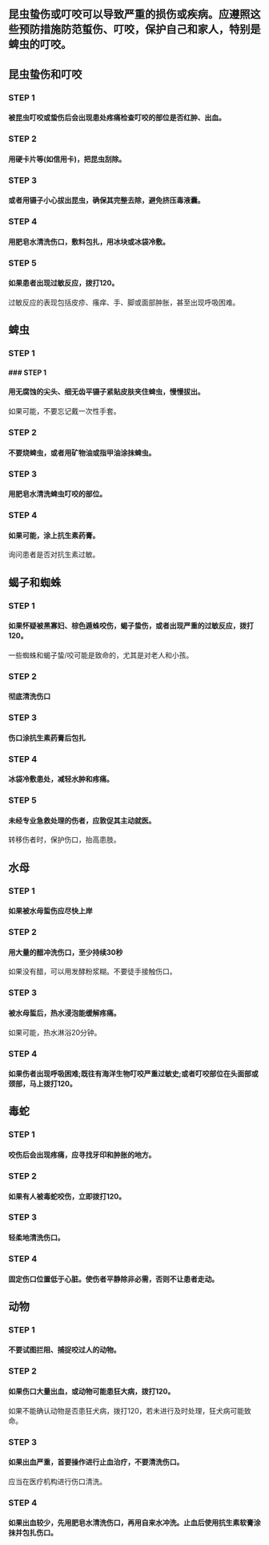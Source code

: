 ## 昆虫蛰伤或叮咬可以导致严重的损伤或疾病。应遵照这些预防措施防范蜇伤、叮咬，保护自己和家人，特别是蜱虫的叮咬。

## 昆虫蛰伤和叮咬

### STEP 1
#### 被昆虫叮咬或蛰伤后会出现患处疼痛检查叮咬的部位是否红肿、出血。

### STEP 2
#### 用硬卡片等(如信用卡)，把昆虫刮除。

### STEP 3
#### 或者用镊子小心拔出昆虫，确保其完整去除，避免挤压毒液囊。

### STEP 4
#### 用肥皂水清洗伤口，敷料包扎，用冰块或冰袋冷敷。

### STEP 5
#### 如果患者出现过敏反应，拨打120。
过敏反应的表现包括皮疹、瘙痒、手、脚或面部肿胀，甚至出现呼吸困难。

## 蜱虫
### STEP 1
#### ### STEP 1
#### 用无腐蚀的尖头、细无齿平镊子紧贴皮肤夹住蜱虫，慢慢拔出。
如果可能，不要忘记戴一次性手套。

### STEP 2
#### 不要烧蜱虫，或者用矿物油或指甲油涂抹蜱虫。

### STEP 3
#### 用肥皂水清洗蜱虫叮咬的部位。

### STEP 4
#### 如果可能，涂上抗生素药膏。
询问患者是否对抗生素过敏。

## 蝎子和蜘蛛
### STEP 1
#### 如果怀疑被黑寡妇、棕色遁蛛咬伤，蝎子蛰伤，或者出现严重的过敏反应，拨打120。
一些蜘蛛和蝎子蛰/咬可能是致命的，尤其是对老人和小孩。

### STEP 2
#### 彻底清洗伤口

### STEP 3
#### 伤口涂抗生素药膏后包扎

### STEP 4
#### 冰袋冷敷患处，减轻水肿和疼痛。

### STEP 5
#### 未经专业急救处理的伤者，应敦促其主动就医。
转移伤者时，保护伤口，抬高患肢。

## 水母
### STEP 1
#### 如果被水母蜇伤应尽快上岸

### STEP 2
#### 用大量的醋冲洗伤口，至少持续30秒
如果没有醋，可以用发酵粉浆糊。不要徒手接触伤口。

### STEP 3
#### 被水母蜇后，热水浸泡能缓解疼痛。
如果可能，热水淋浴20分钟。

### STEP 4
#### 如果伤者出现呼吸困难;既往有海洋生物叮咬严重过敏史;或者叮咬部位在头面部或颈部，马上拨打120。

## 毒蛇
### STEP 1
#### 咬伤后会出现疼痛，应寻找牙印和肿胀的地方。

### STEP 2
#### 如果有人被毒蛇咬伤，立即拨打120。

### STEP 3
#### 轻柔地清洗伤口。

### STEP 4
#### 固定伤口位置低于心脏。使伤者平静除非必需，否则不让患者走动。

## 动物
### STEP 1
#### 不要试图拦阻、捕捉咬过人的动物。

### STEP 2
#### 如果伤口大量出血，或动物可能患狂大病，拨打120。
如果不能确认动物是否患狂犬病，拨打120，若未进行及时处理，狂犬病可能致命。

### STEP 3
#### 如果出血严重，首要操作进行止血治疗，不要清洗伤口。
应当在医疗机构进行伤口清洗。

### STEP 4
#### 如果出血较少，先用肥皂水清洗伤口，再用自来水冲洗。止血后使用抗生素软膏涂抹并包扎伤口。
